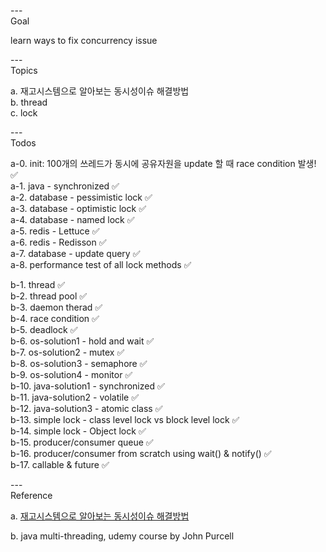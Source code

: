 ---\
Goal


learn ways to fix concurrency issue



---\
Topics


a. 재고시스템으로 알아보는 동시성이슈 해결방법\
b. thread\
c. lock




---\
Todos


a-0. init: 100개의 쓰레드가 동시에 공유자원을 update 할 때 race condition 발생! :white_check_mark:\
a-1. java - synchronized :white_check_mark:\
a-2. database - pessimistic lock :white_check_mark:\
a-3. database - optimistic lock :white_check_mark:\
a-4. database - named lock :white_check_mark:\
a-5. redis - Lettuce :white_check_mark:\
a-6. redis - Redisson :white_check_mark:\
a-7. database - update query :white_check_mark:\
a-8. performance test of all lock methods :white_check_mark:


b-1. thread :white_check_mark:\
b-2. thread pool :white_check_mark:\
b-3. daemon therad :white_check_mark:\
b-4. race condition :white_check_mark:\
b-5. deadlock :white_check_mark:\
b-6. os-solution1 - hold and wait :white_check_mark:\
b-7. os-solution2 - mutex :white_check_mark:\
b-8. os-solution3 - semaphore :white_check_mark:\
b-9. os-solution4 - monitor :white_check_mark:\
b-10. java-solution1 - synchronized :white_check_mark:\
b-11. java-solution2 - volatile :white_check_mark:\
b-12. java-solution3 - atomic class :white_check_mark:\
b-13. simple lock - class level lock vs block level lock :white_check_mark:\
b-14. simple lock - Object lock :white_check_mark:\
b-15. producer/consumer queue :white_check_mark:\
b-16. producer/consumer from scratch using wait() & notify() :white_check_mark:\
b-17. callable & future :white_check_mark:


---\
Reference


a. [재고시스템으로 알아보는 동시성이슈 해결방법](https://www.inflearn.com/course/lecture?courseSlug=%EB%8F%99%EC%8B%9C%EC%84%B1%EC%9D%B4%EC%8A%88-%EC%9E%AC%EA%B3%A0%EC%8B%9C%EC%8A%A4%ED%85%9C&unitId=125484&tab=curriculum)

b. java multi-threading, udemy course by John Purcell
